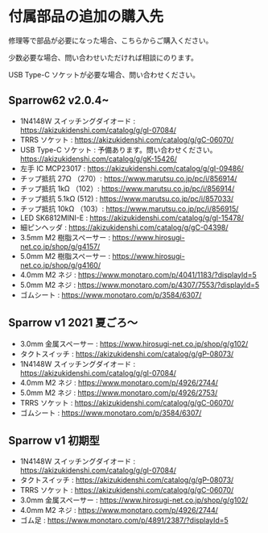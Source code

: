 # 付属部品の追加の購入先

修理等で部品が必要になった場合、こちらからご購入ください。

少数必要な場合、問い合わせいただければ相談にのります。

USB Type-C ソケットが必要な場合、問い合わせください。

## Sparrow62 v2.0.4~

- 1N4148W スイッチングダイオード : https://akizukidenshi.com/catalog/g/gI-07084/
- TRRS ソケット : https://akizukidenshi.com/catalog/g/gC-06070/
- USB Type-C ソケット : 予備あります。問い合わせください。 https://akizukidenshi.com/catalog/g/gK-15426/
- 左手 IC MCP23017 : https://akizukidenshi.com/catalog/g/gI-09486/
- チップ抵抗 27Ω （270）: https://www.marutsu.co.jp/pc/i/856914/
- チップ抵抗 1kΩ （102）: https://www.marutsu.co.jp/pc/i/856914/
- チップ抵抗 5.1kΩ (512) : https://www.marutsu.co.jp/pc/i/857033/
- チップ抵抗 10kΩ （103）: https://www.marutsu.co.jp/pc/i/856915/
- LED SK6812MINI-E : https://akizukidenshi.com/catalog/g/gI-15478/
- 細ピンヘッダ : https://akizukidenshi.com/catalog/g/gC-04398/
- 3.5mm M2 樹脂スペーサー : https://www.hirosugi-net.co.jp/shop/g/g4157/
- 5.0mm M2 樹脂スペーサー : https://www.hirosugi-net.co.jp/shop/g/g4160/
- 4.0mm M2 ネジ : https://www.monotaro.com/p/4041/1183/?displayId=5
- 5.0mm M2 ネジ : https://www.monotaro.com/p/4307/7553/?displayId=5
- ゴムシート : https://www.monotaro.com/p/3584/6307/

## Sparrow v1 2021 夏ごろ〜

- 3.0mm 金属スペーサー : https://www.hirosugi-net.co.jp/shop/g/g102/
- タクトスイッチ : https://akizukidenshi.com/catalog/g/gP-08073/
- 1N4148W スイッチングダイオード : https://akizukidenshi.com/catalog/g/gI-07084/
- 4.0mm M2 ネジ : https://www.monotaro.com/p/4926/2744/
- 5.0mm M2 ネジ : https://www.monotaro.com/p/4926/2753/
- TRRS ソケット : https://akizukidenshi.com/catalog/g/gC-06070/
- ゴムシート : https://www.monotaro.com/p/3584/6307/

## Sparrow v1 初期型

- 1N4148W スイッチングダイオード : https://akizukidenshi.com/catalog/g/gI-07084/
- タクトスイッチ : https://akizukidenshi.com/catalog/g/gP-08073/
- TRRS ソケット : https://akizukidenshi.com/catalog/g/gC-06070/
- 3.0mm 金属スペーサー : https://www.hirosugi-net.co.jp/shop/g/g102/
- 4.0mm M2 ネジ : https://www.monotaro.com/p/4926/2744/
- ゴム足 : https://www.monotaro.com/p/4891/2387/?displayId=5
